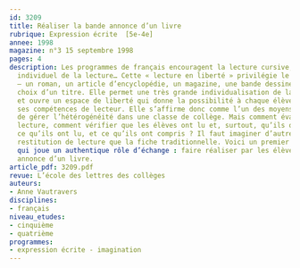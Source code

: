 ```yaml
---
id: 3209
title: Réaliser la bande annonce d’un livre 
rubrique: Expression écrite  [5e-4e]
annee: 1998
magazine: n°3 15 septembre 1998
pages: 4
description: Les programmes de français encouragent la lecture cursive, le plaisir
  individuel de la lecture… Cette « lecture en liberté » privilégie le fait de lire
  – un roman, un article d’encyclopédie, un magazine, une bande dessinée… – sur le
  choix d’un titre. Elle permet une très grande individualisation de la pédagogie
  et ouvre un espace de liberté qui donne la possibilité à chaque élève de lire selon
  ses compétences de lecteur. Elle s’affirme donc comme l’un des moyens permettant
  de gérer l’hétérogénéité dans une classe de collège. Mais comment évaluer cette
  lecture, comment vérifier que les élèves ont lu et, surtout, qu’ils ont compris
  ce qu’ils ont lu, et ce qu’ils ont compris ? Il faut imaginer d’autres formes de
  restitution de lecture que la fiche traditionnelle. Voici un premier exemple d’activité
  qui joue un authentique rôle d’échange : faire réaliser par les élèves la bande
  annonce d’un livre.
article_pdf: 3209.pdf
revue: L’école des lettres des collèges
auteurs:
- Anne Vautravers
disciplines:
- français
niveau_etudes:
- cinquième
- quatrième
programmes:
- expression écrite - imagination
---
```


